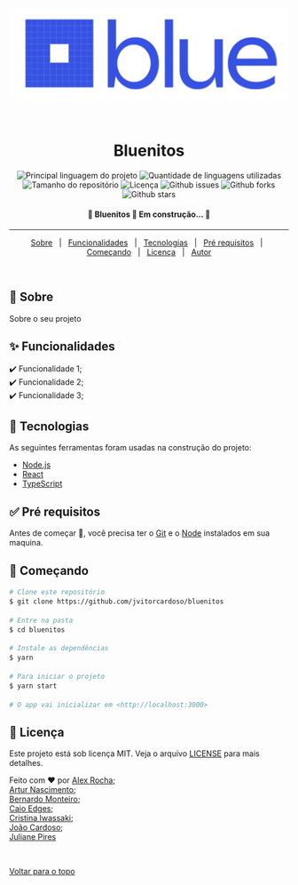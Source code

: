<div align="center" id="top"> 
  <img src="./.github/app.gif" alt="Bluenitos" />

&#xa0;

  <!-- <a href="https://bluenitos.netlify.com">Demo</a> -->
</div>

<h1 align="center">Bluenitos</h1>

<p align="center">
  <img alt="Principal linguagem do projeto" src="https://img.shields.io/github/languages/top/JulianePires/bluenitos?color=56BEB8">

  <img alt="Quantidade de linguagens utilizadas" src="https://img.shields.io/github/languages/count/JulianePires/bluenitos?color=56BEB8">

  <img alt="Tamanho do repositório" src="https://img.shields.io/github/repo-size/JulianePires/bluenitos?color=56BEB8">

  <img alt="Licença" src="https://img.shields.io/github/license/JulianePires/bluenitos?color=56BEB8">

  <img alt="Github issues" src="https://img.shields.io/github/issues/JulianePires/bluenitos?color=56BEB8" />

  <img alt="Github forks" src="https://img.shields.io/github/forks/JulianePires/bluenitos?color=56BEB8" />

  <img alt="Github stars" src="https://img.shields.io/github/stars/JulianePires/bluenitos?color=56BEB8" />
</p>

<h4 align="center"> 
	🚧  Bluenitos 🚀 Em construção...  🚧
</h4>

<hr>

<p align="center">
  <a href="#dart-sobre">Sobre</a> &#xa0; | &#xa0; 
  <a href="#sparkles-funcionalidades">Funcionalidades</a> &#xa0; | &#xa0;
  <a href="#rocket-tecnologias">Tecnologias</a> &#xa0; | &#xa0;
  <a href="#white_check_mark-pré-requesitos">Pré requisitos</a> &#xa0; | &#xa0;
  <a href="#checkered_flag-começando">Começando</a> &#xa0; | &#xa0;
  <a href="#memo-licença">Licença</a> &#xa0; | &#xa0;
  <a href="https://github.com/JulianePires" target="_blank">Autor</a>
</p>

<br>

## :dart: Sobre

Sobre o seu projeto

## :sparkles: Funcionalidades

:heavy_check_mark: Funcionalidade 1;\
:heavy_check_mark: Funcionalidade 2;\
:heavy_check_mark: Funcionalidade 3;

## :rocket: Tecnologias

As seguintes ferramentas foram usadas na construção do projeto:

- [Node.js](https://nodejs.org/en/)
- [React](https://pt-br.reactjs.org/)
- [TypeScript](https://www.typescriptlang.org/)

## :white_check_mark: Pré requisitos

Antes de começar :checkered_flag:, você precisa ter o [Git](https://git-scm.com) e o [Node](https://nodejs.org/en/) instalados em sua maquina.

## :checkered_flag: Começando

```bash
# Clone este repositório
$ git clone https://github.com/jvitorcardoso/bluenitos

# Entre na pasta
$ cd bluenitos

# Instale as dependências
$ yarn

# Para iniciar o projeto
$ yarn start

# O app vai inicializar em <http://localhost:3000>
```

## :memo: Licença

Este projeto está sob licença MIT. Veja o arquivo [LICENSE](LICENSE.md) para mais detalhes.

Feito com :heart: por
<a href="https://github.com/alexrocha97" target="_blank">Alex Rocha</a>;\
<a href="https://github.com/arturnascimento" target="_blank">Artur Nascimento</a>;\
<a href="https://github.com/bernaRocha" target="_blank">Bernardo Monteiro</a>;\
<a href="https://github.com/kylelionegds" target="_blank">Caio Edges</a>;\
<a href="https://github.com/c-Tos1wa" target="_blank">Cristina Iwassaki</a>;\
<a href="https://github.com/jvitorcardoso" target="_blank">João Cardoso</a>;\
<a href="https://github.com/JulianePires" target="_blank">Juliane Pires</a>

&#xa0;

<a href="#top">Voltar para o topo</a>
